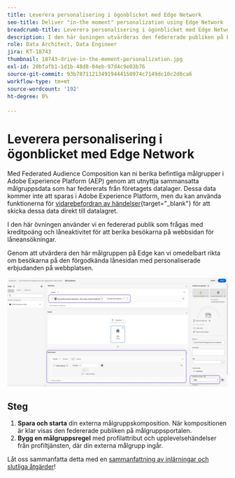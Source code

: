 ```yaml
---
title: Leverera personalisering i ögonblicket med Edge Network
seo-title: Deliver "in-the moment" personalization using Edge Network | Engage with audiences directly from your data warehouse using Federated Audience Composition
breadcrumb-title: Leverera personalisering i ögonblicket med Edge Network
description: I den här övningen utvärderas den federerade publiken på Edge för omedelbar återmarknadsföring.
role: Data Architect, Data Engineer
jira: KT-18743
thumbnail: 18743-drive-in-the-moment-personalization.jpg
exl-id: 20bfafb1-1d1b-48d8-84eb-97d4c9e03b76
source-git-commit: 93b787112134919444150974c7149dc10c2d0ca6
workflow-type: tm+mt
source-wordcount: '192'
ht-degree: 0%

---
```


# Leverera personalisering i ögonblicket med Edge Network

Med Federated Audience Composition kan ni berika befintliga målgrupper i Adobe Experience Platform (AEP) genom att utnyttja sammansatta målgruppsdata som har federerats från företagets datalager. Dessa data kommer inte att sparas i Adobe Experience Platform, men du kan använda funktionerna för [vidarebefordran av händelser](https://experienceleague.adobe.com/sv/docs/experience-platform/tags/event-forwarding/overview){target="_blank"} för att skicka dessa data direkt till datalagret.

I den här övningen använder vi en federerad publik som frågas med kreditpoäng och låneaktivitet för att berika besökarna på webbsidan för låneansökningar.

Genom att utvärdera den här målgruppen på Edge kan vi omedelbart rikta om besökarna på den förgodkända lånesidan med personaliserade erbjudanden på webbplatsen.

![fulländad](assets/edge-audience-enrich.png)

## Steg

1. **Spara och starta** din externa målgruppskomposition. När kompositionen är klar visas den federerade publiken på målgruppsportalen.
2. **Bygg en målgruppsregel** med profilattribut och upplevelsehändelser från profiltjänsten, där din externa målgrupp ingår.

Låt oss sammanfatta detta med en [sammanfattning av inlärningar och slutliga åtgärder](conclusion.md)!
